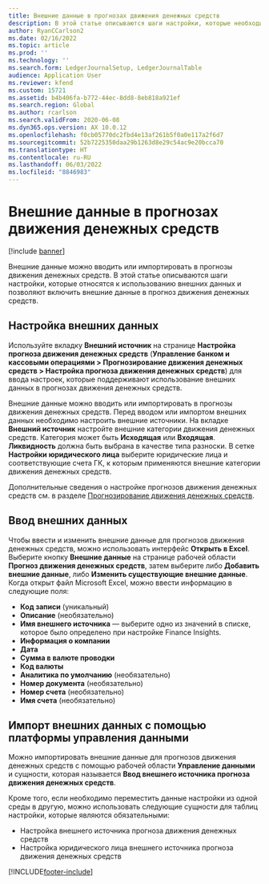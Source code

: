 ```yaml
---
title: Внешние данные в прогнозах движения денежных средств
description: В этой статье описываются шаги настройки, которые необходимо выполнить, чтобы в прогнозы движения денежных средств можно было ввести или импортировать внешние данные.
author: RyanCCarlson2
ms.date: 02/16/2022
ms.topic: article
ms.prod: ''
ms.technology: ''
ms.search.form: LedgerJournalSetup, LedgerJournalTable
audience: Application User
ms.reviewer: kfend
ms.custom: 15721
ms.assetid: b4b406fa-b772-44ec-8dd8-8eb818a921ef
ms.search.region: Global
ms.author: rcarlson
ms.search.validFrom: 2020-06-08
ms.dyn365.ops.version: AX 10.0.12
ms.openlocfilehash: f0cb05770dc2fbd4e13af261b5f0a0e117a2f6d7
ms.sourcegitcommit: 52b7225350daa29b1263d8e29c54ac9e20bcca70
ms.translationtype: HT
ms.contentlocale: ru-RU
ms.lasthandoff: 06/03/2022
ms.locfileid: "8846983"
---
```

# <a name="external-data-in-cash-flow-forecasts"></a>Внешние данные в прогнозах движения денежных средств

[!include [banner](../includes/banner.md)]

Внешние данные можно вводить или импортировать в прогнозы движения денежных средств. В этой статье описываются шаги настройки, которые относятся к использованию внешних данных и позволяют включить внешние данные в прогноз движения денежных средств.

## <a name="external-data-setup"></a>Настройка внешних данных

Используйте вкладку **Внешний источник** на странице **Настройка прогноза движения денежных средств** (**Управление банком и кассовыми операциями \> Прогнозирование движения денежных средств \> Настройка прогноза движения денежных средств**) для ввода настроек, которые поддерживают использование внешних данных в прогнозах движения денежных средств.

Внешние данные можно вводить или импортировать в прогнозы движения денежных средств. Перед вводом или импортом внешних данных необходимо настроить внешние источники. На вкладке **Внешний источник** настройте внешние категории движения денежных средств. Категория может быть **Исходящая** или **Входящая**. **Ликвидность** должна быть выбрана в качестве типа разноски. В сетке **Настройки юридического лица** выберите юридические лица и соответствующие счета ГК, к которым применяются внешние категории движения денежных средств.

Дополнительные сведения о настройке прогнозов движения денежных средств см. в разделе [Прогнозирование движения денежных средств](../cash-bank-management/cash-flow-forecasting.md).

## <a name="enter-external-data"></a>Ввод внешних данных

Чтобы ввести и изменить внешние данные для прогнозов движения денежных средств, можно использовать интерфейс **Открыть в Excel**. Выберите кнопку **Внешние данные** на странице рабочей области **Прогноз движения денежных средств**, затем выберите либо **Добавить внешние данные**, либо **Изменить существующие внешние данные**. Когда открыт файл Microsoft Excel, можно ввести информацию в следующие поля:

- **Код записи** (уникальный)
- **Описание** (необязательно)
- **Имя внешнего источника** — выберите одно из значений в списке, которое было определено при настройке Finance Insights.
- **Информация о компании**
- **Дата**
- **Сумма в валюте проводки**
- **Код валюты**
- **Аналитика по умолчанию** (необязательно)
- **Номер документа** (необязательно)
- **Номер счета** (необязательно)
- **Имя счета** (необязательно)

## <a name="importing-external-data-by-using-the-data-management-framework"></a>Импорт внешних данных с помощью платформы управления данными

Можно импортировать внешние данные для прогнозов движения денежных средств с помощью рабочей области **Управление данными** и сущности, которая называется **Ввод внешнего источника прогноза движения денежных средств**.

Кроме того, если необходимо переместить данные настройки из одной среды в другую, можно использовать следующие сущности для таблиц настройки, которые являются обязательными:

- Настройка внешнего источника прогноза движения денежных средств
- Настройка юридического лица внешнего источника прогноза движения денежных средств

[!INCLUDE[footer-include](../../includes/footer-banner.md)]
